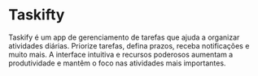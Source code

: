 # Taskifty
Taskify é um app de gerenciamento de tarefas que ajuda a organizar atividades diárias. Priorize tarefas, defina prazos, receba notificações e muito mais. A interface intuitiva e recursos poderosos aumentam a produtividade e mantêm o foco nas atividades mais importantes.
